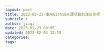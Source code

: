 ```yaml
---
layout: post
title: 2023-01-23-使用Github开源项目的注意事项
subtitle :
author: jiaqi
date: 2023-01-29 08:05
updated: 2023-02-04 12:19
categories: 
tags:
---
```

```toc
```

